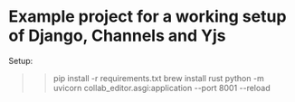 # Example project for a working setup of Django, Channels and Yjs 

Setup:
>> pip install -r requirements.txt
>> brew install rust
>> python -m uvicorn collab_editor.asgi:application --port 8001 --reload